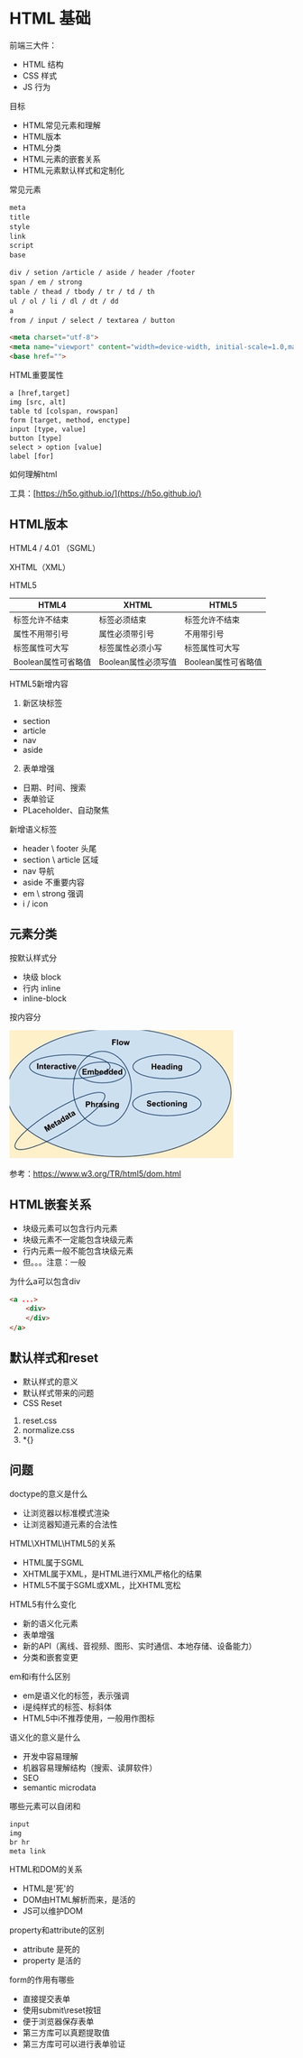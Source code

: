 # HTML 基础

前端三大件：
- HTML 结构
- CSS 样式
- JS  行为


目标
- HTML常见元素和理解
- HTML版本
- HTML分类
- HTML元素的嵌套关系
- HTML元素默认样式和定制化


常见元素
```js
meta
title
style
link
script
base
```

```html
div / setion /article / aside / header /footer
span / em / strong
table / thead / tbody / tr / td / th
ul / ol / li / dl / dt / dd
a
from / input / select / textarea / button
```


```html
<meta charset="utf-8">
<meta name="viewport" content="width=device-width, initial-scale=1.0,maximum-scale=1.0,user-scalable=no">
<base href="">
```


HTML重要属性
```
a [href,target]
img [src, alt]
table td [colspan, rowspan]
form [target, method, enctype]
input [type, value]
button [type]
select > option [value]
label [for]
```


如何理解html

工具：[https://h5o.github.io/](https://h5o.github.io/)



## HTML版本


HTML4 / 4.01 （SGML）

XHTML（XML）

HTML5

|   HTML4 |   XHTML |   HTML5   |
|   ---     |   --- |   ---     |
| 标签允许不结束    |   标签必须结束    |   标签允许不结束  |
| 属性不用带引号    |   属性必须带引号    |   不用带引号  |
| 标签属性可大写    |   标签属性必须小写    |   标签属性可大写  |
| Boolean属性可省略值    |   Boolean属性必须写值    |   Boolean属性可省略值  |


HTML5新增内容

1. 新区块标签
- section
- article
- nav
- aside

2. 表单增强
- 日期、时间、搜索
- 表单验证
- PLaceholder、自动聚焦

新增语义标签
- header \ footer 头尾
- section \ article 区域
- nav 导航
- aside 不重要内容
- em \ strong 强调
- i / icon



## 元素分类

按默认样式分
- 块级 block
- 行内 inline
- inline-block

按内容分

![](./img/dom.png)


参考：https://www.w3.org/TR/html5/dom.html



## HTML嵌套关系

- 块级元素可以包含行内元素
- 块级元素不一定能包含块级元素
- 行内元素一般不能包含块级元素
- 但。。。注意：一般


为什么a可以包含div
```html
<a ...>
    <div>
    </div>
</a>
```


## 默认样式和reset


- 默认样式的意义
- 默认样式带来的问题
- CSS Reset


1. reset.css
2. normalize.css
3. *{}



## 问题

doctype的意义是什么
- 让浏览器以标准模式渲染
- 让浏览器知道元素的合法性


HTML\XHTML\HTML5的关系
- HTML属于SGML
- XHTML属于XML，是HTML进行XML严格化的结果
- HTML5不属于SGML或XML，比XHTML宽松


HTML5有什么变化
- 新的语义化元素
- 表单增强
- 新的API（离线、音视频、图形、实时通信、本地存储、设备能力）
- 分类和嵌套变更


em和i有什么区别
- em是语义化的标签，表示强调
- i是纯样式的标签、标斜体
- HTML5中i不推荐使用，一般用作图标


语义化的意义是什么
- 开发中容易理解
- 机器容易理解结构（搜索、读屏软件）
- SEO
- semantic microdata

哪些元素可以自闭和
```
input
img
br hr
meta link
```


HTML和DOM的关系
- HTML是'死'的
- DOM由HTML解析而来，是活的
- JS可以维护DOM


property和attribute的区别
- attribute 是死的
- property 是活的

form的作用有哪些
- 直接提交表单
- 使用submit\reset按钮
- 便于浏览器保存表单
- 第三方库可以真题提取值
- 第三方库可可以进行表单验证

